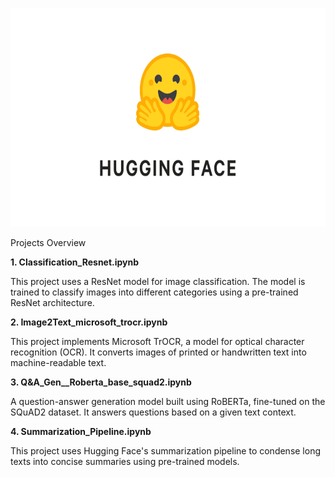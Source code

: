 <p align="center">
    <img src="https://github.com/Sofiyashaw/HuggingFace_Models/blob/main/iotworlds-hugging-face.png" alt="Logo" width="600" height="350"/>
</p> 
<p align="center">




Projects Overview <break>


<b>1. Classification_Resnet.ipynb </b> <break>

This project uses a ResNet model for image classification. <break>
The model is trained to classify images into different categories using a pre-trained ResNet architecture.



<b> 2. Image2Text_microsoft_trocr.ipynb </b> <break>

This project implements Microsoft TrOCR, a model for optical character recognition (OCR). <break>
It converts images of printed or handwritten text into machine-readable text.



<b> 3. Q&A_Gen__Roberta_base_squad2.ipynb </b> <break>

A question-answer generation model built using RoBERTa, fine-tuned on the SQuAD2 dataset. <break>
It answers questions based on a given text context.



<b> 4. Summarization_Pipeline.ipynb </b> <break>

This project uses Hugging Face's summarization pipeline to condense long texts into concise summaries using pre-trained models.
